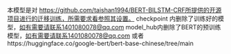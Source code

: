 本模型是对 https://github.com/taishan1994/BERT-BILSTM-CRF所提供的开源项目进行的迁移训练，所需要求看参照其设置。
checkpoint 内删除了训练好的模型，如有需要请联系1401080078@qq.com
model_hub内删除了BERT的预训练模型，如有需要请联系1401080078@qq.com 或者https://huggingface.co/google-bert/bert-base-chinese/tree/main
